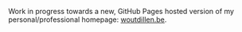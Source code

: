 Work in progress towards a new, GitHub Pages hosted version of my personal/professional homepage: [woutdillen.be](https://www.woutdillen.be).